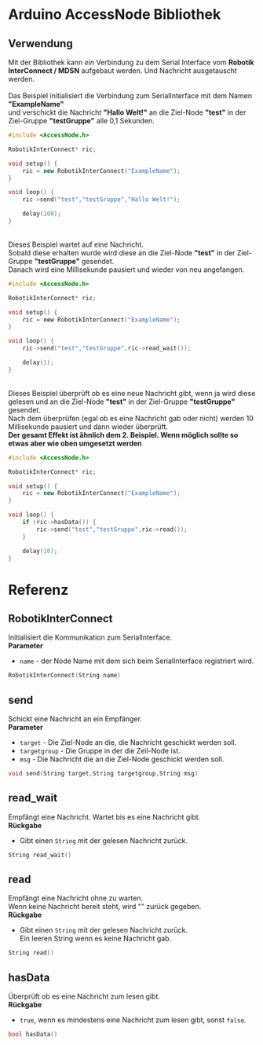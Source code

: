 # Arduino AccessNode Bibliothek


## Verwendung
Mit der Bibliothek kann *ein* Verbindung zu dem Serial Interface vom **Robotik InterConnect / MDSN** aufgebaut werden. Und Nachricht ausgetauscht werden.\
  \
Das Beispiel initialisiert die Verbindung zum SerialInterface mit dem Namen **"ExampleName"**\
und verschickt die Nachricht **"Hallo Welt!"** an die Ziel-Node **"test"** in der Ziel-Gruppe **"testGruppe"** alle 0,1 Sekunden.
```cpp
#include <AccessNode.h>

RobotikInterConnect* ric;

void setup() {
    ric = new RobotikInterConnect("ExampleName");
}

void loop() {
    ric->send("test","testGruppe","Hallo Welt!"); 

    delay(100);
}
```
  \
Dieses Beispiel wartet auf eine Nachricht.\
Sobald diese erhalten wurde wird diese an die Ziel-Node **"test"** in der Ziel-Gruppe **"testGruppe"** gesendet.\
Danach wird eine Millisekunde pausiert und wieder von neu angefangen.
```cpp
#include <AccessNode.h>

RobotikInterConnect* ric;

void setup() {
    ric = new RobotikInterConnect("ExampleName");
}

void loop() {
    ric->send("test","testGruppe",ric->read_wait());  

    delay(1);
}
```
  \
Dieses Beispiel überprüft ob es eine neue Nachricht gibt, wenn ja wird diese gelesen und an die Ziel-Node **"test"** in der Ziel-Gruppe **"testGruppe"** gesendet.\
Nach dem überprüfen (egal ob es eine Nachricht gab oder nicht) werden 10 Millisekunde pausiert und dann wieder überprüft.\
**Der gesamt Effekt ist ähnlich dem 2. Beispiel. Wenn möglich sollte so etwas aber wie oben umgesetzt werden**
```cpp
#include <AccessNode.h>

RobotikInterConnect* ric;

void setup() {
    ric = new RobotikInterConnect("ExampleName");
}

void loop() {
    if (ric->hasData()) {
        ric->send("test","testGruppe",ric->read());
    }

    delay(10);
}
```

# Referenz

## **RobotikInterConnect**
Initialisiert die Kommunikation zum SerialInterface.  
**Parameter**  
* `name` - der Node Name mit dem sich beim SerialInterface registriert wird.
```cpp
RobotikInterConnect(String name)
```
  

## **send**
Schickt eine Nachricht an ein Empfänger.  
**Parameter**
* `target` - Die Ziel-Node an die, die Nachricht geschickt werden soll.  
* `targetgroup` - Die Gruppe in der die Zeil-Node ist.  
* `msg` - Die Nachricht die an die Ziel-Node geschickt werden soll.
```cpp
void send(String target,String targetgroup,String msg)
```

## **read_wait**
Empfängt eine Nachricht. Wartet bis es eine Nachricht gibt.  
**Rückgabe**
* Gibt einen `String` mit der gelesen Nachricht zurück.
```cpp
String read_wait()
```

## **read**
Empfängt eine Nachricht ohne zu warten.  
Wenn keine Nachricht bereit steht, wird "" zurück gegeben.  
**Rückgabe**
* Gibt einen `String` mit der gelesen Nachricht zurück.  
  Ein leeren String wenn es keine Nachricht gab.
```cpp
String read()
```


## **hasData**
Überprüft ob es eine Nachricht zum lesen gibt.  
**Rückgabe**
* `true`, wenn es mindestens eine Nachricht zum lesen gibt, sonst `false`.
```cpp
bool hasData()
```
